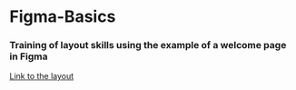 # **Figma-Basics**
### Training of layout skills using the example of a welcome page in Figma
[Link to the layout](https://www.figma.com/design/jQqYiT488h665lQS7Zz7LZ/Figma-basics?node-id=4368-321106&t=iOXInsqZ9hykLWKb-1)